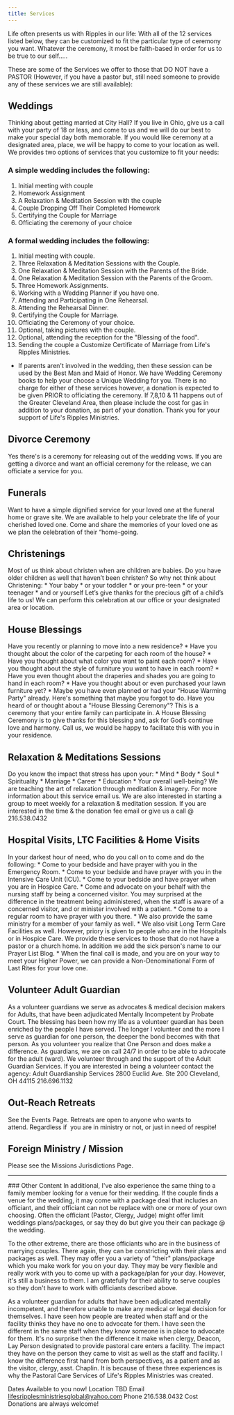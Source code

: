 ```yaml
---
title: Services
---
```


Life often presents us with Ripples in our life: With all of the 12 services listed below, they can be customized to fit the particular type of ceremony you want. Whatever the ceremony, it most be faith-based in order for us to be true to our self.....

These are some of the Services we offer to those that DO NOT have a PASTOR (However, if you have a pastor but, still need someone to provide any of these services we are still available):
 
## Weddings
Thinking about getting married at City Hall? If you live in Ohio, give us a call with your party of 18 or less, and come to us and we will do our best to make your special day both memorable. If you would like ceremony at a designated area, place, we will be happy to come to your location as well. We provides two options of services that you customize to fit your needs:

### A simple wedding includes the following:
1. Initial meeting with couple
2. Homework Assignment
3. A Relaxation & Meditation Session with the couple
4. Couple Dropping Off Their Completed Homework
5. Certifying the Couple for Marriage
6. Officiating the ceremony of your choice

### A formal wedding includes the following:
1. Initial meeting with couple.
2. Three Relaxation & Meditation Sessions with the Couple.
3. One Relaxation & Meditation Session with the Parents of the Bride.
4. One Relaxation & Meditation Session with the Parents of the Groom.
5. Three Homework Assignments.
6. Working with a Wedding Planner if you have one.
7. Attending and Participating in One Rehearsal.
8. Attending the Rehearsal Dinner.
9. Certifying the Couple for Marriage.
10. Officiating the Ceremony of your choice.
11. Optional, taking pictures with the couple.
12. Optional, attending the reception for the "Blessing of the food".
13. Sending the couple a Customize Certificate of Marriage from Life's Ripples Ministries.

* If parents aren't involved in the wedding, then these session can be used by the Best Man and Maid of Honor.
We have Wedding Ceremony books to help your choose a Unique Wedding for you. There is no charge for either of these services however, a donation is expected to be given PRIOR to officiating the ceremony. If 7,8,10 & 11 happens out of the Greater Cleveland Area, then please include the cost for gas in addition to your donation, as part of your donation. Thank you for your support of Life's Ripples Ministries.

## Divorce Ceremony
Yes there's is a ceremony for releasing out of the wedding vows. If you are getting a divorce and want an official ceremony for the release, we can officiate a service for you.
 
## Funerals
Want to have a simple dignified service for your loved one at the funeral home or grave site. We are available to help your celebrate the life of your cherished loved one. Come and share the memories of your loved one as we plan the celebration of their “home-going.
 
## Christenings
Most of us think about christen when are children are babies. Do you have older children as well that haven’t been christen? So why not think about Christening: * Your baby * or your toddler * or your pre-teen * or your teenager * and or yourself Let’s give thanks for the precious gift of a child’s life to us! We can perform this celebration at our office or your designated area or location.
 
## House Blessings
Have you recently or planning to move into a new residence? * Have you thought about the color of the carpeting for each room of the house? * Have you thought about what color you want to paint each room? * Have you thought about the style of furniture you want to have in each room? * Have you even thought about the draperies and shades you are going to hand in each room? * Have you thought about or even purchased your lawn furniture yet? * Maybe you have even planned or had your "House Warming Party" already. Here's something that maybe you forgot to do. Have you heard of or thought about a "House Blessing Ceremony"? This is a ceremony that your entire family can participate in. A House Blessing Ceremony is to give thanks for this blessing and, ask for God’s continue love and harmony. Call us, we would be happy to facilitate this with you in your residence.
 
## Relaxation & Meditations Sessions
Do you know the impact that stress has upon your: * Mind * Body * Soul * Spirituality * Marriage * Career * Education * Your overall well-being? We are teaching the art of relaxation through meditation & imagery. For more information about this service email us. We are also interested in starting a group to meet weekly for a relaxation & meditation session. If you are interested in the time & the donation fee email or give us a call @ 216.538.0432
 
## Hospital Visits, LTC Facilities & Home Visits
In your darkest hour of need, who do you call on to come and do the following: * Come to your bedside and have prayer with you in the Emergency Room. * Come to your bedside and have prayer with you in the Intensive Care Unit (ICU). * Come to your bedside and have prayer when you are in Hospice Care. * Come and advocate on your behalf with the nursing staff by being a concerned visitor. You may surprised at the difference in the treatment being administered, when the staff is aware of a concerned visitor, and or minister involved with a patient. * Come to a regular room to have prayer with you there. * We also provide the same ministry for a member of your family as well. * We also visit Long Term Care Facilities as well. However, priory is given to people who are in the Hospitals or in Hospice Care. We provide these services to those that do not have a pastor or a church home. In addition we add the sick person's name to our Prayer List Blog. * When the final call is made, and you are on your way to meet your Higher Power, we can provide a Non-Denominational Form of Last Rites for your love one.
 
## Volunteer Adult Guardian
As a volunteer guardians we serve as advocates & medical decision makers for Adults, that have been adjudicated Mentally Incompetent by Probate Court. The blessing has been how my life as a volunteer guardian has been enriched by the people I have served. The longer I volunteer and the more I serve as guardian for one person, the deeper the bond becomes with that person. As you volunteer you realize that One Person and does make a difference. As guardians, we are on call 24/7 in order to be able to advocate for the adult (ward). We volunteer through and the support of the Adult Guardian Services. If you are interested in being a volunteer contact the agency: Adult Guardianship Services 2800 Euclid Ave. Ste 200 Cleveland, OH 44115 216.696.1132
 
## Out-Reach Retreats
See the Events Page. Retreats are open to anyone who wants to attend. Regardless if  you are in ministry or not, or just in need of respite!
 
## Foreign Ministry / Mission
Please see the Missions Jurisdictions Page.

<hr>
### Other Content
In additional, I've also experience the same thing to a family member looking for a venue for their wedding. If the couple finds a venue for the wedding, it may come with a package deal that includes an officiant, and their officiant can not be replace with one or more of your own choosing. Often the officiant (Pastor, Clergy, Judge) might offer limit weddings plans/packages, or say they do but give you their can package @ the wedding.

To the other extreme, there are those officiants who are in the business of marrying couples. There again, they can be constricting with their plans and packages as well. They may offer you a variety of "their" plans/package which you make work for you on your day. They may be very flexible and really work with you to come up with a package/plan for your day.
However, it's still a business to them. I am gratefully for their ability to serve couples so they don't have to work with officiants described above.

As a volunteer guardian for adults that have been adjudicated mentally incompetent, and therefore unable to make any medical or legal decision for themselves. I have seen how people are treated when staff and or the facility thinks they have no one to advocate for them. I have seen the different in the same staff when they know someone is in place to advocate for them.
It's no surprise then the difference it make when clergy, Deacon, Lay Person designated to provide pastoral care enters a facility. The impact they have on the person they came to visit as well as the staff and facility. I know the difference first hand from both perspectives, as a patient and as the visitor, clergy, asst. Chaplin.
It is because of these three experiences is why the Pastoral Care Services of Life's Ripples Ministries was created.

Dates
Available to you now!
Location
TBD
Email
lifesripplesministriesglobal@yahoo.com
Phone
216.538.0432
Cost
Donations are always welcome!
